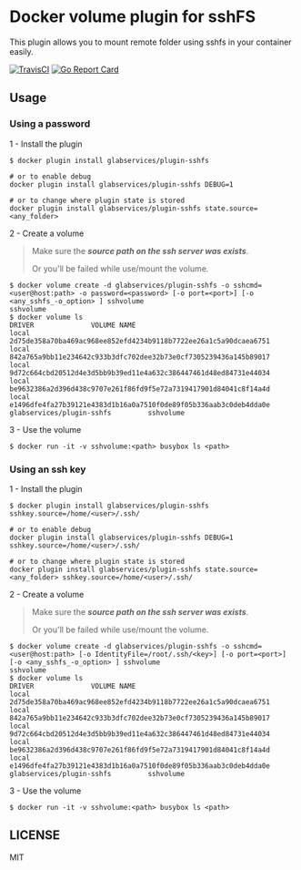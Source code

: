 # Docker volume plugin for sshFS

This plugin allows you to mount remote folder using sshfs in your container easily.

[![TravisCI](https://travis-ci.org/guru-docker/docker-volume-sshfs.svg)](https://travis-ci.org/guru-docker/docker-volume-sshfs)
[![Go Report Card](https://goreportcard.com/badge/github.com/guru-docker/docker-volume-sshfs)](https://goreportcard.com/report/github.com/guru-docker/docker-volume-sshfs)

## Usage

### Using a password

1 - Install the plugin

```
$ docker plugin install glabservices/plugin-sshfs

# or to enable debug 
docker plugin install glabservices/plugin-sshfs DEBUG=1

# or to change where plugin state is stored
docker plugin install glabservices/plugin-sshfs state.source=<any_folder>
```

2 - Create a volume

> Make sure the ***source path on the ssh server was exists***.
> 
> Or you'll be failed while use/mount the volume.

```
$ docker volume create -d glabservices/plugin-sshfs -o sshcmd=<user@host:path> -o password=<password> [-o port=<port>] [-o <any_sshfs_-o_option> ] sshvolume
sshvolume
$ docker volume ls
DRIVER              VOLUME NAME
local               2d75de358a70ba469ac968ee852efd4234b9118b7722ee26a1c5a90dcaea6751
local               842a765a9bb11e234642c933b3dfc702dee32b73e0cf7305239436a145b89017
local               9d72c664cbd20512d4e3d5bb9b39ed11e4a632c386447461d48ed84731e44034
local               be9632386a2d396d438c9707e261f86fd9f5e72a7319417901d84041c8f14a4d
local               e1496dfe4fa27b39121e4383d1b16a0a7510f0de89f05b336aab3c0deb4dda0e
glabservices/plugin-sshfs         sshvolume
```

3 - Use the volume

```
$ docker run -it -v sshvolume:<path> busybox ls <path>
```

### Using an ssh key

1 - Install the plugin

```
$ docker plugin install glabservices/plugin-sshfs sshkey.source=/home/<user>/.ssh/

# or to enable debug 
docker plugin install glabservices/plugin-sshfs DEBUG=1 sshkey.source=/home/<user>/.ssh/

# or to change where plugin state is stored
docker plugin install glabservices/plugin-sshfs state.source=<any_folder> sshkey.source=/home/<user>/.ssh/
```

2 - Create a volume

> Make sure the ***source path on the ssh server was exists***.
> 
> Or you'll be failed while use/mount the volume.

```
$ docker volume create -d glabservices/plugin-sshfs -o sshcmd=<user@host:path> [-o IdentityFile=/root/.ssh/<key>] [-o port=<port>] [-o <any_sshfs_-o_option> ] sshvolume
sshvolume
$ docker volume ls
DRIVER              VOLUME NAME
local               2d75de358a70ba469ac968ee852efd4234b9118b7722ee26a1c5a90dcaea6751
local               842a765a9bb11e234642c933b3dfc702dee32b73e0cf7305239436a145b89017
local               9d72c664cbd20512d4e3d5bb9b39ed11e4a632c386447461d48ed84731e44034
local               be9632386a2d396d438c9707e261f86fd9f5e72a7319417901d84041c8f14a4d
local               e1496dfe4fa27b39121e4383d1b16a0a7510f0de89f05b336aab3c0deb4dda0e
glabservices/plugin-sshfs         sshvolume
```

3 - Use the volume

```
$ docker run -it -v sshvolume:<path> busybox ls <path>
```

## LICENSE

MIT
